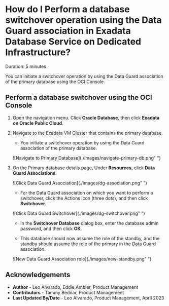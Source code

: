 # How do I Perform a database switchover operation using the Data Guard association in Exadata Database Service on Dedicated Infrastructure?
Duration: 5 minutes

You can initiate a switchover operation by using the Data Guard association of the primary database using the OCI Console.

## Perform a database switchover using the OCI Console

1. Open the navigation menu. Click **Oracle Database**, then click **Exadata on Oracle Public Cloud**.

2. Navigate to the Exadata VM Cluster that contains the primary database.

    - You initiate a switchover operation by using the Data Guard association of the primary database.

    ![Navigate to Primary Database](./images/navigate-primary-db.png" ")

3. On the Primary database details page, Under **Resources**, click **Data Guard Associations**.

    ![Click Data Guard Association](./images/dg-association.png" ")

    - For the Data Guard association on which you want to perform a switchover, click the Actions icon (three dots), and then click **Switchover**.

    ![Click Data Guard Switchover](./images/dg-switchover.png" ")

    - In the **Switchover Database** dialog box, enter the database admin password, and then click **OK**.


    - This database should now assume the role of the standby, and the standby should assume the role of the primary in the Data Guard association.

    ![New Data Guard Association role](./images/new-standby.png" ")


## Acknowledgements
* **Author** - Leo Alvarado, Eddie Ambler, Product Management
* **Contributors** -  Tammy Bednar, Product Management
* **Last Updated By/Date** - Leo Alvarado, Product Management, April 2023
